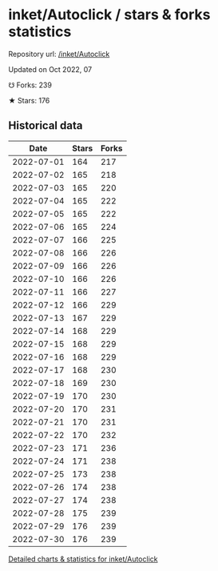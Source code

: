 # inket/Autoclick / stars & forks statistics

Repository url: [/inket/Autoclick](https://github.com/inket/Autoclick)

Updated on Oct 2022, 07

☋ Forks: 239

★ Stars: 176

## Historical data
| Date | Stars | Forks |
|------|-------|-------|
| 2022-07-01 | 164 | 217 | 
| 2022-07-02 | 165 | 218 | 
| 2022-07-03 | 165 | 220 | 
| 2022-07-04 | 165 | 222 | 
| 2022-07-05 | 165 | 222 | 
| 2022-07-06 | 165 | 224 | 
| 2022-07-07 | 166 | 225 | 
| 2022-07-08 | 166 | 226 | 
| 2022-07-09 | 166 | 226 | 
| 2022-07-10 | 166 | 226 | 
| 2022-07-11 | 166 | 227 | 
| 2022-07-12 | 166 | 229 | 
| 2022-07-13 | 167 | 229 | 
| 2022-07-14 | 168 | 229 | 
| 2022-07-15 | 168 | 229 | 
| 2022-07-16 | 168 | 229 | 
| 2022-07-17 | 168 | 230 | 
| 2022-07-18 | 169 | 230 | 
| 2022-07-19 | 170 | 230 | 
| 2022-07-20 | 170 | 231 | 
| 2022-07-21 | 170 | 231 | 
| 2022-07-22 | 170 | 232 | 
| 2022-07-23 | 171 | 236 | 
| 2022-07-24 | 171 | 238 | 
| 2022-07-25 | 173 | 238 | 
| 2022-07-26 | 174 | 238 | 
| 2022-07-27 | 174 | 238 | 
| 2022-07-28 | 175 | 239 | 
| 2022-07-29 | 176 | 239 | 
| 2022-07-30 | 176 | 239 | 


[Detailed charts & statistics for inket/Autoclick](https://reviewgithub.com/rep/inket/Autoclick)

